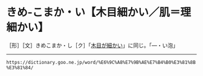 # きめ‐こまか・い【木目細かい／肌＝理細かい】

［形］［文］きめこまか・し［ク］「[木目が細かい](きめがこまかい（木目が細かい）)」に同じ。「―・い泡」

---
`https://dictionary.goo.ne.jp/word/%E6%9C%A8%E7%9B%AE%E7%B4%B0%E3%81%8B%E3%81%84/`